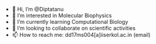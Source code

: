 - 👋 Hi, I’m @Diptatanu
- 👀 I’m interested in Molecular Biophysics
- 🌱 I’m currently learning Computational Biology
- 💞️ I’m looking to collaborate on scientific activities
- 📫 How to reach me: dd17ms004[a]iiserkol.ac.in (email)

<!---
Diptatanu/Diptatanu is a ✨ special ✨ repository because its `README.md` (this file) appears on your GitHub profile.
You can click the Preview link to take a look at your changes.
--->
